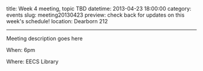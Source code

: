 title: Week 4 meeting, topic TBD
datetime: 2013-04-23 18:00:00
category: events
slug: meeting20130423
preview: check back for updates on this week's schedule!
location: Dearborn 212

---

Meeting description goes here

When: 6pm

Where: EECS Library
